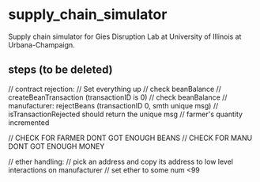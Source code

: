 # supply_chain_simulator
Supply chain simulator for Gies Disruption Lab at University of Illinois at Urbana-Champaign.

## steps (to be deleted)
// contract rejection: 
// Set everything up
// check beanBalance
// createBeanTransaction (transactionID is 0)
// check beanBalance
// manufacturer: rejectBeans (transactionID 0, smth unique msg)
// isTransactionRejected should return the unique msg
// farmer's quantity incremented

// CHECK FOR FARMER DONT GOT ENOUGH BEANS
// CHECK FOR MANU DONT GOT ENOUGH MONEY

// ether handling:
// pick an address and copy its address to low level interactions on manufacturer
// set ether to some num <99

